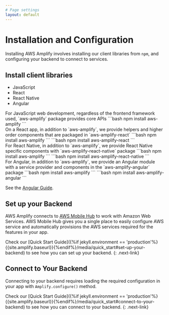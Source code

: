 ```yaml
---
# Page settings
layout: default
---
```


# Installation and Configuration

Installing AWS Amplify involves installing our client libraries from `npm`, and configuring your backend to connect to services.

## Install client libraries

<div class="nav-tab install" data-group="install">
<ul class="tabs">
    <li class="tab-link javascript current" data-tab="javascript">JavaScript</li>
    <li class="tab-link react" data-tab="react">React</li>
    <li class="tab-link react-native" data-tab="react-native">React Native</li>
    <li class="tab-link angular" data-tab="angular">Angular</li>
</ul>
<div id="javascript" class="tab-content current">
For JavaScript web development, regardless of the frontend framework used, `aws-amplify` package provides core APIs
```bash
npm install aws-amplify
```
</div>
<div id="react" class="tab-content">
On a React app, in addition to `aws-amplify`, we provide helpers and higher order components that are packaged in `aws-amplify-react`
```bash
npm install aws-amplify
```
```bash
npm install aws-amplify-react
```
</div>
<div id="react-native" class="tab-content">
For React Native, in addition to `aws-amplify`, we provide React Native specific components with `aws-amplify-react-native` package
```bash
npm install aws-amplify
```
```bash
npm install aws-amplify-react-native
```
</div>
<div id="angular" class="tab-content">
For Angular, in addition to `aws-amplify`, we provide an Angular module with a service provider and components in the `aws-amplify-angular` package
```bash
npm install aws-amplify
```
```bash
npm install aws-amplify-angular
```

See the [Angular Guide](https://aws.github.io/aws-amplify/media/angular_guide).
</div>
</div>

## Set up your Backend

AWS Amplify connects to [AWS Mobile Hub](https://aws.amazon.com/mobile/) to work with Amazon Web Services. AWS Mobile Hub gives you a single place to easily configure AWS service and automatically provisions the AWS services required for the features in your app.

Check our [Quick Start Guide]({%if jekyll.environment == 'production'%}{{site.amplify.baseurl}}{%endif%}/media/quick_start#set-up-your-backend) to see how you can set up your backend.
{: .next-link}

## Connect to Your Backend

Connecting to your backend requires loading the required configuration in your app with `Amplify.configure()` method.

Check our [Quick Start Guide]({%if jekyll.environment == 'production'%}{{site.amplify.baseurl}}{%endif%}/media/quick_start#connect-to-your-backend) to see how you can connect to your backend.
{: .next-link}

 

